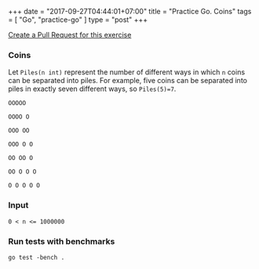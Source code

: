 +++
date = "2017-09-27T04:44:01+07:00"
title = "Practice Go. Coins"
tags = [ "Go", "practice-go" ]
type = "post"
+++

[Create a Pull Request for this exercise](https://github.com/plutov/practice-go/tree/master/coins)

### Coins

Let `Piles(n int)` represent the number of different ways in which `n` coins can be separated into piles. For example, five coins can be separated into piles in exactly seven different ways, so `Piles(5)=7`.

```
OOOOO

OOOO O

OOO OO

OOO O O

OO OO O

OO O O O

O O O O O
```

### Input

`0 < n <= 1000000`

### Run tests with benchmarks

```
go test -bench .
```
